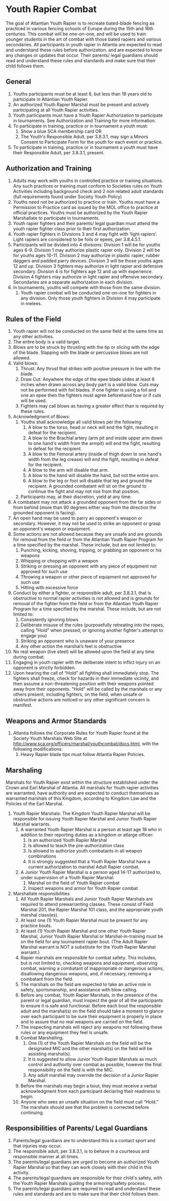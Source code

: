 # Youth Rapier Combat

The goal of Atlantian Youth Rapier is to recreate bated-blade fencing as practiced in various fencing schools of Europe during the 15th and 16th centuries. This combat will be one-on-one, and will be used to train younger students in the art of combat with those bated rapiers and various secondaries.  All participants in youth rapier in Atlantia are expected to read and understand these rules before authorization, and are expected to know any changes or updates that occur. Their parents/ legal guardians should read and understand these rules and standards and make sure that their child follows them.

## General
1.  Youths participants must be at least 6, but less than 18 years old to participate in Atlantian Youth Rapier.
2. An authorized Youth Rapier Marshal must be present and actively participating at all Youth Rapier activities.
3. Youth participants must have a Youth Rapier Authorization to participate in tournaments. See Authorization and Training for more information.
4. To participate in training, practice or in tournament a youth must:
    1. Show a blue SCA membership card OR
    2. The Youth's Responsible Adult, per 3.8.3.1, may sign a Minors Consent to Participate Form for the youth for each event or practice.
5. To participate in training, practice or in tournament a youth must have their Responsible Adult, per 3.8.3.1, present.

## Authorization and Training
1. Adults may work with youths in controlled practice or training situations. Any such practices or training must conform to Societies rules on Youth Activities including background check and 2 non related adult standards (full requirements found under Society Youth Policy)
2. Youths need not be authorized to practice or train. Youths must have a Permission to Practice card as issued by the MOL office to practice at official practices. Youths must be authorized by the Youth Rapier Marshallate to participate in tournaments.
3. Youth rapier fighters and their parents/ legal guardian must attend the youth rapier fighter class prior to their first authorization.
4. Youth rapier fighters in Divisions 3 and 4 may fight with ‘light rapiers'. Light rapiers are considered to be foils or epees, per 3.8.4.5.1.
5. Participants will be divided into 4 divisions: Division 1 will be for youths ages 6-9. Division 1 may authorize plastic rapier only.  Division 2 will be for youths ages 10-11. Division 2 may authorize in plastic rapier, rubber daggers and padded parry devices. Division 3 will be those youths ages 12 and up. Division 3 fighters may authorize in light rapier and defensive secondary. Division 4 is for fighters age 12 and up with experience. Division 4 fighters may authorize in light rapier and offensive secondary. Secondaries are a separate authorization in each division.
6. In tournaments, youths will compete with those from the same division.
    1. Youth rapier combat will be conducted one-on-one for fighters in any division. Only those youth fighters in Division 4 may participate in melees.

## Rules of the Field
1. Youth rapier will not be conducted on the same field at the same time as any other activities.
2. The entire body is a valid target.
3. Blows are to be struck by thrusting with the tip or slicing with the edge of the blade. Slapping with the blade or percussive blows are not allowed.
4. Valid blows:
    1. Thrust: Any thrust that strikes with positive pressure in line with the blade.
    2. Draw Cut: Anywhere the edge of the epee blade slides at least 6 inches when drawn across any body part is a valid blow. Cuts may not be performed with foil blades. If one fighter is using a foil and one an epee then the fighters must agree beforehand how or if cuts will be used.
    3. Fighters may call blows as having a greater effect than is required by these rules.
5. Acknowledgment of Blows:
    1. Youths shall acknowledge all valid blows per the following:
        1. A blow to the torso, head or neck will end the fight, resulting in defeat for the recipient.
        2. A blow to the Brachial artery (arm pit and inside upper arm down to one hand's width from the armpit) will end the fight, resulting in defeat for the recipient.
        3. A blow to the Femoral artery (inside of thigh down to one hand's width from the leg crease) will end the fight, resulting in defeat for the recipient.
        4. A blow to the arm will disable that arm.
        5. A blow to the hand will disable the hand, but not the entire arm.
        6. A blow to the leg or foot will disable that leg and ground the recipient. A grounded combatant will sit on the ground to continue the fight and may not rise from that position.
    2. Participants may, at their discretion, yield at any time.
6. A combatant may not attack a grounded opponent from the far sides or from behind (more than 90 degrees either way from the direction the grounded opponent is facing).
7. An open hand may be used to parry an opponent's weapon or secondary. However, it may not be used to strike an opponent or grasp an opponent's weapon or equipment.
8. Some actions are not allowed because they are unsafe and are grounds for removal from the field or from the Atlantian Youth Rapier Program for a time specified by the marshal. These include, but are not limited to:
    1. Punching, kicking, shoving, tripping, or grabbing an opponent or his weapons
    2. Whipping or chopping with a weapon
    3. Striking or pressing an opponent with any piece of equipment not approved for such use
    4. Throwing a weapon or other piece of equipment not approved for such use
    5. Hitting with excessive force
9. Conduct by either a fighter, or responsible adult, per 3.8.3.1, that is obstructive to normal rapier activities is not allowed and is grounds for removal of the fighter from the field or from the Atlantian Youth Rapier Program for a time specified by the marshal. These include, but are not limited to:
    1. Consistently ignoring blows
    2. Deliberate misuse of the rules (purposefully retreating into the ropes, calling "Hold" when pressed, or ignoring another fighter's attempt to engage you)
    3. Striking an opponent who is unaware of your presence
    4. Any other action the marshal’s feel is obstructive
10. No real weapon (live steel) will be allowed upon the field at any time during combat.
11. Engaging in youth rapier with the deliberate intent to inflict injury on an opponent is strictly forbidden.
12. Upon hearing the call of “Hold” all fighting shall immediately stop.  The fighters shall freeze, check for hazards in their immediate vicinity, and then assume a non-threatening position with their weapons pointed away from their opponents. "Hold" will be called by the marshals or any others present, including fighters, on the field, when unsafe or obstructive actions are noticed or any other significant concern is manifest.

## Weapons and Armor Standards
1. Atlantia follows the Corporate Rules for Youth Rapier found at the Society Youth Marshals Web Site at http://www.sca.org/officers/marshal/youthcombat/docs.html, with the following modifications:
    1. Heavy Rapier blade tips must follow Atlantia Rapier Policies.

## Marshaling
Marshals for Youth Rapier exist within the structure established under the Crown and Earl Marshal of Atlantia. All marshals for Youth rapier activities are warranted, have authority and are expected to conduct themselves as warranted marshals of this Kingdom, according to Kingdom Law and the Policies of the Earl Marshal.

1. Youth Rapier Marshals: The Kingdom Youth Rapier Marshal will be responsible for issuing Youth Rapier Marshal and Junior Youth Rapier Marshal warrants.
    1. A warranted Youth Rapier Marshal is a person at least age 18 who in addition to their reporting duties as a kingdom or atlarge officer:
        1. Is an authorized Youth Rapier Marshal
        2. Is allowed to teach the pre-authorization class
        3. Is allowed to authorize youth combatants in all weapon combinations
        4. It is strongly suggested that a Youth Rapier Marshal have a current authorization to marshal Adult Rapier combat.
    2. A Junior Youth Rapier Marshal is a person aged 14-17 authorized to, under supervision of a Youth Rapier Marshal:
        1. Marshal on the field of Youth Rapier combat
        2. Inspect weapons and armor for Youth Rapier combat
2. Marshallate responsibilities
    1. All Youth Rapier Marshals and Junior Youth Rapier Marshals are required to attend prewarranting classes. These consist of Field Marshal 201, the Rapier Marshal 101 class, and the appropriate youth marshal class(es).
    2. At least one (1) Youth Rapier Marshal must be present for any practice bouts.
    3. At least (1) Youth Rapier Marshal and one other Youth Rapier Marshal, Junior Youth Rapier Marshal or Marshal-in-training must be on the field for any tournament rapier bout. (The Adult Rapier Marshal warrant is NOT a substitute for the Youth Rapier Marshal warrant.)
    4. Rapier marshals are responsible for combat safety. This includes, but is not limited to, checking weapons and equipment, observing combat, warning a combatant of inappropriate or dangerous actions, disallowing dangerous weapons, and, if necessary, removing a combatant from the field.
    5. The marshals on the field are expected to take an active role in safety, sportsmanship, and assistance with blow calling.
    6. Before any combat, Youth Rapier Marshals, in the presence of the parent or legal guardian, must inspect the gear of all the participants to ensure it is safe and functional. Before each bout the responsible adult and the marshal(s) on the field should take a moment to glance over each participant to be sure their equipment is properly in place and to assure that no real weapons are carried on the field.
    7. The inspecting marshals will reject any weapons not following these rules or any equipment they feel is unsafe.
    8. Combat Marshalling.
        1. One (1) of the Youth Rapier Marshals on the field will be the designated MIC and the other marshal(s) on the field will be assisting marshal(s).
        2. It is suggested to allow Junior Youth Rapier Marshals as much control and authority over combat as possible, however the final responsibility on the field is with the MIC.
        3. Any adult marshal may override the decision of a Junior Rapier Marshal.
    9. Before the marshals may begin a bout, they must receive a verbal acknowledgment from each participant declaring their readiness to begin.
    10. Anyone who sees an unsafe situation on the field must call “Hold.” The marshals should see that the problem is corrected before continuing.

## Responsibilities of Parents/ Legal Guardians
1. Parents/legal guardians are to understand this is a contact sport and that injuries may occur.
2. The responsible adult, per 3.8.3.1, is to behave in a courteous and responsible manner at all times.
3. The parents/legal guardians are urged to become an authorized Youth Rapier Marshal so that they can work closely with their child in this activity.
4. The parents/legal guardians are responsible for their child's safety, with the Youth Rapier Marshals guiding the armoring/safety process.
5. The parents/legal guardians are required to read and understand these rules and standards and are to make sure that their child follows them.
